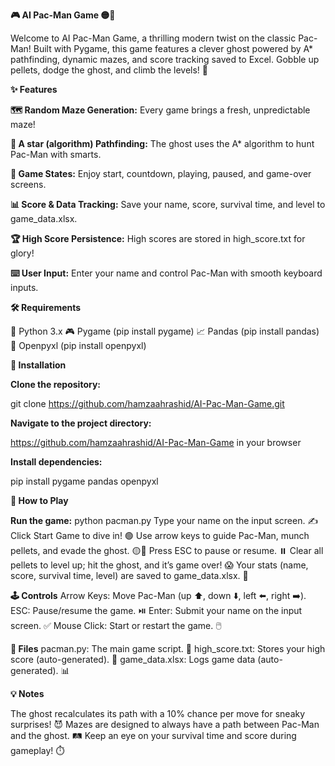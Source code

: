 **🎮  AI Pac-Man Game 🟡👻**

Welcome to AI Pac-Man Game, a thrilling modern twist on the classic Pac-Man! Built with Pygame, this game features a clever ghost powered by A* pathfinding, dynamic mazes, and score tracking saved to Excel. Gobble up pellets, dodge the ghost, and climb the levels! 🚀

**✨ Features**

**🗺️ Random Maze Generation:** Every game brings a fresh, unpredictable maze!

**🧠 A star (algorithm) Pathfinding:** The ghost uses the A* algorithm to hunt Pac-Man with smarts.

**🎲 Game States:** Enjoy start, countdown, playing, paused, and game-over screens.

**📊 Score & Data Tracking:** Save your name, score, survival time, and level to game_data.xlsx.

**🏆 High Score Persistence:** High scores are stored in high_score.txt for glory!

**⌨️ User Input:** Enter your name and control Pac-Man with smooth keyboard inputs.

**🛠️ Requirements**

🐍 Python 3.x
🎮 Pygame (pip install pygame)
📈 Pandas (pip install pandas)
📑 Openpyxl (pip install openpyxl)

**🚀 Installation**

**Clone the repository:**

git clone https://github.com/hamzaahrashid/AI-Pac-Man-Game.git

**Navigate to the project directory:**

https://github.com/hamzaahrashid/AI-Pac-Man-Game in your browser

**Install dependencies:**

pip install pygame pandas openpyxl

**🎉 How to Play**

**Run the game:**
python pacman.py
Type your name on the input screen. ✍️
Click Start Game to dive in! 🟢
Use arrow keys to guide Pac-Man, munch pellets, and evade the ghost. 🟡👻
Press ESC to pause or resume. ⏸️
Clear all pellets to level up; hit the ghost, and it’s game over! 😱
Your stats (name, score, survival time, level) are saved to game_data.xlsx. 📂

**🕹️ Controls**
Arrow Keys: Move Pac-Man (up ⬆️, down ⬇️, left ⬅️, right ➡️).
ESC: Pause/resume the game. ⏯️
Enter: Submit your name on the input screen. ✅
Mouse Click: Start or restart the game. 🖱️

**📂 Files**
pacman.py: The main game script. 🐍
high_score.txt: Stores your high score (auto-generated). 🏅
game_data.xlsx: Logs game data (auto-generated). 📊

**💡 Notes**

The ghost recalculates its path with a 10% chance per move for sneaky surprises! 😈
Mazes are designed to always have a path between Pac-Man and the ghost. 🛤️
Keep an eye on your survival time and score during gameplay! ⏱️
